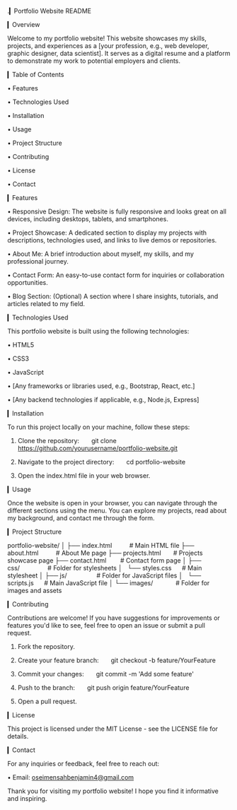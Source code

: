 .▎Portfolio Website README

▎Overview

Welcome to my portfolio website! This website showcases my skills, projects, and experiences as a [your profession, e.g., web developer, graphic designer, data scientist]. It serves as a digital resume and a platform to demonstrate my work to potential employers and clients.

▎Table of Contents

• Features

• Technologies Used

• Installation

• Usage

• Project Structure

• Contributing

• License

• Contact

▎Features

• Responsive Design: The website is fully responsive and looks great on all devices, including desktops, tablets, and smartphones.

• Project Showcase: A dedicated section to display my projects with descriptions, technologies used, and links to live demos or repositories.

• About Me: A brief introduction about myself, my skills, and my professional journey.

• Contact Form: An easy-to-use contact form for inquiries or collaboration opportunities.

• Blog Section: (Optional) A section where I share insights, tutorials, and articles related to my field.

▎Technologies Used

This portfolio website is built using the following technologies:

• HTML5

• CSS3

• JavaScript

• [Any frameworks or libraries used, e.g., Bootstrap, React, etc.]

• [Any backend technologies if applicable, e.g., Node.js, Express]

▎Installation

To run this project locally on your machine, follow these steps:

1. Clone the repository:
      git clone https://github.com/yourusername/portfolio-website.git
   

2. Navigate to the project directory:
      cd portfolio-website
   

3. Open the index.html file in your web browser.

▎Usage

Once the website is open in your browser, you can navigate through the different sections using the menu. You can explore my projects, read about my background, and contact me through the form.

▎Project Structure

portfolio-website/
│
├── index.html          # Main HTML file
├── about.html          # About Me page
├── projects.html       # Projects showcase page
├── contact.html        # Contact form page
│
├── css/                # Folder for stylesheets
│   └── styles.css      # Main stylesheet
│
├── js/                 # Folder for JavaScript files
│   └── scripts.js      # Main JavaScript file
│
└── images/             # Folder for images and assets


▎Contributing

Contributions are welcome! If you have suggestions for improvements or features you'd like to see, feel free to open an issue or submit a pull request.

1. Fork the repository.

2. Create your feature branch:
      git checkout -b feature/YourFeature
   

3. Commit your changes:
      git commit -m 'Add some feature'
   

4. Push to the branch:
      git push origin feature/YourFeature
   

5. Open a pull request.

▎License

This project is licensed under the MIT License - see the LICENSE file for details.

▎Contact

For any inquiries or feedback, feel free to reach out:

• Email: oseimensahbenjamin4@gmail.com

Thank you for visiting my portfolio website! I hope you find it informative and inspiring.

<!---
BenOsei/BenOsei is a ✨ special ✨ repository because its `README.md` (this file) appears on your GitHub profile.
You can click the Preview link to take a look at your changes.
--->
